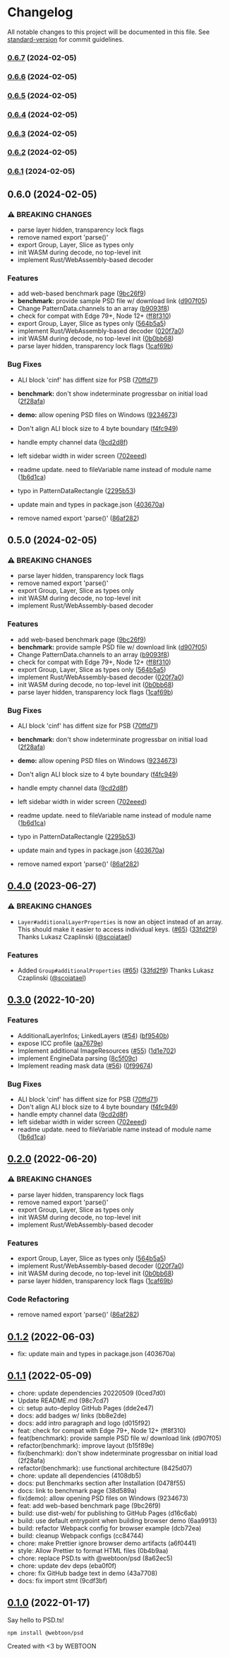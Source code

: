# Changelog

All notable changes to this project will be documented in this file. See [standard-version](https://github.com/conventional-changelog/standard-version) for commit guidelines.

### [0.6.7](https://github.com/Sportvot/psd/compare/v0.6.6...v0.6.7) (2024-02-05)

### [0.6.6](https://github.com/Sportvot/psd/compare/v0.6.4...v0.6.6) (2024-02-05)

### [0.6.5](https://github.com/Sportvot/psd/compare/v0.6.4...v0.6.5) (2024-02-05)

### [0.6.4](https://github.com/Sportvot/psd/compare/v0.6.2...v0.6.4) (2024-02-05)

### [0.6.3](https://github.com/Sportvot/psd/compare/v0.6.2...v0.6.3) (2024-02-05)

### [0.6.2](https://github.com/Sportvot/psd/compare/v0.6.0...v0.6.2) (2024-02-05)

### [0.6.1](https://github.com/Sportvot/psd/compare/v0.6.0...v0.6.1) (2024-02-05)

## 0.6.0 (2024-02-05)


### ⚠ BREAKING CHANGES

* parse layer hidden, transparency lock flags
* remove named export 'parse()'
* export Group, Layer, Slice as types only
* init WASM during decode, no top-level init
* implement Rust/WebAssembly-based decoder

### Features

* add web-based benchmark page ([9bc26f9](https://github.com/Sportvot/psd/commit/9bc26f9921585acabab6c31cafcbff441623e03e))
* **benchmark:** provide sample PSD file w/ download link ([d907f05](https://github.com/Sportvot/psd/commit/d907f0587ff50213751e14fb8f73f74957091a32))
* Change PatternData.channels to an array ([b9093f8](https://github.com/Sportvot/psd/commit/b9093f8e5ee5f5f5a6868c4590293265f7f775bb))
* check for compat with Edge 79+, Node 12+ ([ff8f310](https://github.com/Sportvot/psd/commit/ff8f310c3f77c4f09675f651e4db64ccb74e5cde))
* export Group, Layer, Slice as types only ([564b5a5](https://github.com/Sportvot/psd/commit/564b5a5a7a87c40458e837c70902164d3e283660))
* implement Rust/WebAssembly-based decoder ([020f7a0](https://github.com/Sportvot/psd/commit/020f7a00e9244a8b5c7cc30d8c68b62b2574a969))
* init WASM during decode, no top-level init ([0b0bb68](https://github.com/Sportvot/psd/commit/0b0bb6822859c034ab8fb6345a7f301c249b0b44))
* parse layer hidden, transparency lock flags ([1caf69b](https://github.com/Sportvot/psd/commit/1caf69b927cde01609e8b26a68c40eae80d58606))


### Bug Fixes

* ALI block 'cinf' has diffent size for PSB ([70ffd71](https://github.com/Sportvot/psd/commit/70ffd7107490400a6d4d5f9a595e8e0b95e60c91))
* **benchmark:** don't show indeterminate progressbar on initial load ([2f28afa](https://github.com/Sportvot/psd/commit/2f28afa0a0cc0da69a4172809a750b2f73d2a288))
* **demo:** allow opening PSD files on Windows ([9234673](https://github.com/Sportvot/psd/commit/9234673d2a1100f06d10cbf45dc5957c125c1194))
* Don't align ALI block size to 4 byte boundary ([f4fc949](https://github.com/Sportvot/psd/commit/f4fc9497d2826aeaed17910194dc9e8f7130ebe9))
* handle empty channel data ([9cd2d8f](https://github.com/Sportvot/psd/commit/9cd2d8f1caeeed778a9c902892f524d2d96b3f1b))
* left sidebar width in wider screen ([702eeed](https://github.com/Sportvot/psd/commit/702eeed01ae1da5338cf7aeb2b45002cb33c45ef))
* readme update. need to fileVariable name instead of module name ([1b6d1ca](https://github.com/Sportvot/psd/commit/1b6d1ca25d295bf2956191f466d358bc4a823a59))
* typo in PatternDataRectangle ([2295b53](https://github.com/Sportvot/psd/commit/2295b5320cbf0de335aad2f107bef35698d1e6fb))
* update main and types in package.json ([403670a](https://github.com/Sportvot/psd/commit/403670abe032f15d1f9755935a90d04c2b33e2f3))


* remove named export 'parse()' ([86af282](https://github.com/Sportvot/psd/commit/86af282efa6b4bef05f8ea6148461230bf01ab28))

## 0.5.0 (2024-02-05)


### ⚠ BREAKING CHANGES

* parse layer hidden, transparency lock flags
* remove named export 'parse()'
* export Group, Layer, Slice as types only
* init WASM during decode, no top-level init
* implement Rust/WebAssembly-based decoder

### Features

* add web-based benchmark page ([9bc26f9](https://github.com/Sportvot/psd/commit/9bc26f9921585acabab6c31cafcbff441623e03e))
* **benchmark:** provide sample PSD file w/ download link ([d907f05](https://github.com/Sportvot/psd/commit/d907f0587ff50213751e14fb8f73f74957091a32))
* Change PatternData.channels to an array ([b9093f8](https://github.com/Sportvot/psd/commit/b9093f8e5ee5f5f5a6868c4590293265f7f775bb))
* check for compat with Edge 79+, Node 12+ ([ff8f310](https://github.com/Sportvot/psd/commit/ff8f310c3f77c4f09675f651e4db64ccb74e5cde))
* export Group, Layer, Slice as types only ([564b5a5](https://github.com/Sportvot/psd/commit/564b5a5a7a87c40458e837c70902164d3e283660))
* implement Rust/WebAssembly-based decoder ([020f7a0](https://github.com/Sportvot/psd/commit/020f7a00e9244a8b5c7cc30d8c68b62b2574a969))
* init WASM during decode, no top-level init ([0b0bb68](https://github.com/Sportvot/psd/commit/0b0bb6822859c034ab8fb6345a7f301c249b0b44))
* parse layer hidden, transparency lock flags ([1caf69b](https://github.com/Sportvot/psd/commit/1caf69b927cde01609e8b26a68c40eae80d58606))


### Bug Fixes

* ALI block 'cinf' has diffent size for PSB ([70ffd71](https://github.com/Sportvot/psd/commit/70ffd7107490400a6d4d5f9a595e8e0b95e60c91))
* **benchmark:** don't show indeterminate progressbar on initial load ([2f28afa](https://github.com/Sportvot/psd/commit/2f28afa0a0cc0da69a4172809a750b2f73d2a288))
* **demo:** allow opening PSD files on Windows ([9234673](https://github.com/Sportvot/psd/commit/9234673d2a1100f06d10cbf45dc5957c125c1194))
* Don't align ALI block size to 4 byte boundary ([f4fc949](https://github.com/Sportvot/psd/commit/f4fc9497d2826aeaed17910194dc9e8f7130ebe9))
* handle empty channel data ([9cd2d8f](https://github.com/Sportvot/psd/commit/9cd2d8f1caeeed778a9c902892f524d2d96b3f1b))
* left sidebar width in wider screen ([702eeed](https://github.com/Sportvot/psd/commit/702eeed01ae1da5338cf7aeb2b45002cb33c45ef))
* readme update. need to fileVariable name instead of module name ([1b6d1ca](https://github.com/Sportvot/psd/commit/1b6d1ca25d295bf2956191f466d358bc4a823a59))
* typo in PatternDataRectangle ([2295b53](https://github.com/Sportvot/psd/commit/2295b5320cbf0de335aad2f107bef35698d1e6fb))
* update main and types in package.json ([403670a](https://github.com/Sportvot/psd/commit/403670abe032f15d1f9755935a90d04c2b33e2f3))


* remove named export 'parse()' ([86af282](https://github.com/Sportvot/psd/commit/86af282efa6b4bef05f8ea6148461230bf01ab28))

## [0.4.0](https://github.com/webtoon/psd/compare/0.3.0...0.4.0) (2023-06-27)

### ⚠ BREAKING CHANGES

- `Layer#additionalLayerProperties` is now an object instead of an array.
  This should make it easier to access individual keys. ([#65](https://github.com/webtoon/psd/pull/65)) ([33fd2f9](https://github.com/webtoon/psd/commit/33fd2f9ffc7fd6c6dff31fd05885781fc9038a51))
  Thanks Lukasz Czaplinski ([@scoiatael](https://github.com/scoiatael))

### Features

- Added `Group#additionalProperties` ([#65](https://github.com/webtoon/psd/pull/65)) ([33fd2f9](https://github.com/webtoon/psd/commit/33fd2f9ffc7fd6c6dff31fd05885781fc9038a51))
  Thanks Lukasz Czaplinski ([@scoiatael](https://github.com/scoiatael))

## [0.3.0](https://github.com/webtoon/psd/compare/0.2.0...0.3.0) (2022-10-20)

### Features

- AdditionalLayerInfos; LinkedLayers ([#54](https://github.com/webtoon/psd/issues/54)) ([bf9540b](https://github.com/webtoon/psd/commit/bf9540b784e23dcfe49b30fdba2931177d500ae2))
- expose ICC profile ([aa7679e](https://github.com/webtoon/psd/commit/aa7679e6e79e22b8ea8ff8a8d4414cc90d6d7bf7))
- Implement additional ImageResources ([#55](https://github.com/webtoon/psd/issues/55)) ([1d1e702](https://github.com/webtoon/psd/commit/1d1e70234282e09da2404132368d5bbbb4d31aa5))
- implement EngineData parsing ([8c5f09c](https://github.com/webtoon/psd/commit/8c5f09cf5b0338cda1344b56dd1aa9b1979da195))
- Implement reading mask data ([#56](https://github.com/webtoon/psd/issues/56)) ([0f99674](https://github.com/webtoon/psd/commit/0f9967493297a139d4773b1bb63991a6d8ae6b72))

### Bug Fixes

- ALI block 'cinf' has diffent size for PSB ([70ffd71](https://github.com/webtoon/psd/commit/70ffd7107490400a6d4d5f9a595e8e0b95e60c91))
- Don't align ALI block size to 4 byte boundary ([f4fc949](https://github.com/webtoon/psd/commit/f4fc9497d2826aeaed17910194dc9e8f7130ebe9))
- handle empty channel data ([9cd2d8f](https://github.com/webtoon/psd/commit/9cd2d8f1caeeed778a9c902892f524d2d96b3f1b))
- left sidebar width in wider screen ([702eeed](https://github.com/webtoon/psd/commit/702eeed01ae1da5338cf7aeb2b45002cb33c45ef))
- readme update. need to fileVariable name instead of module name ([1b6d1ca](https://github.com/webtoon/psd/commit/1b6d1ca25d295bf2956191f466d358bc4a823a59))

## [0.2.0](https://github.com/webtoon/psd/compare/0.1.2...0.2.0) (2022-06-20)

### ⚠ BREAKING CHANGES

- parse layer hidden, transparency lock flags
- remove named export 'parse()'
- export Group, Layer, Slice as types only
- init WASM during decode, no top-level init
- implement Rust/WebAssembly-based decoder

### Features

- export Group, Layer, Slice as types only ([564b5a5](https://github.com/webtoon/psd/commit/564b5a5a7a87c40458e837c70902164d3e283660))
- implement Rust/WebAssembly-based decoder ([020f7a0](https://github.com/webtoon/psd/commit/020f7a00e9244a8b5c7cc30d8c68b62b2574a969))
- init WASM during decode, no top-level init ([0b0bb68](https://github.com/webtoon/psd/commit/0b0bb6822859c034ab8fb6345a7f301c249b0b44))
- parse layer hidden, transparency lock flags ([1caf69b](https://github.com/webtoon/psd/commit/1caf69b927cde01609e8b26a68c40eae80d58606))

### Code Refactoring

- remove named export 'parse()' ([86af282](https://github.com/webtoon/psd/commit/86af282efa6b4bef05f8ea6148461230bf01ab28))

## [0.1.2](https://github.com/webtoon/psd/compare/0.1.1...0.1.2) (2022-06-03)

- fix: update main and types in package.json (403670a)

## [0.1.1](https://github.com/webtoon/psd/compare/0.1.0...0.1.1) (2022-05-09)

- chore: update dependencies 20220509 (0ced7d0)
- Update README.md (98c7cd7)
- ci: setup auto-deploy GitHub Pages (dde2e47)
- docs: add badges w/ links (bb8e2de)
- docs: add intro paragraph and logo (d015f92)
- feat: check for compat with Edge 79+, Node 12+ (ff8f310)
- feat(benchmark): provide sample PSD file w/ download link (d907f05)
- refactor(benchmark): improve layout (b15f89e)
- fix(benchmark): don't show indeterminate progressbar on initial load (2f28afa)
- refactor(benchmark): use functional architecture (8425d07)
- chore: update all dependencies (4108db5)
- docs: put Benchmarks section after Installation (0478f55)
- docs: link to benchmark page (38d589a)
- fix(demo): allow opening PSD files on Windows (9234673)
- feat: add web-based benchmark page (9bc26f9)
- build: use dist-web/ for publishing to GitHub Pages (d16c6ab)
- build: use default entrypoint when building browser demo (6aa9913)
- build: refactor Webpack config for browser example (dcb72ea)
- build: cleanup Webpack configs (cc84744)
- chore: make Prettier ignore browser demo artifacts (a6f0441)
- style: Allow Prettier to format HTML files (0b4b9aa)
- chore: replace PSD.ts with @webtoon/psd (8a62ec5)
- chore: update dev deps (eba0f0f)
- chore: fix GitHub badge text in demo (43a7708)
- docs: fix import stmt (9cdf3bf)

## [0.1.0](https://github.com/webtoon/psd/tree/0.1.0) (2022-01-17)

Say hello to PSD.ts!

```
npm install @webtoon/psd
```

Created with <3 by WEBTOON
